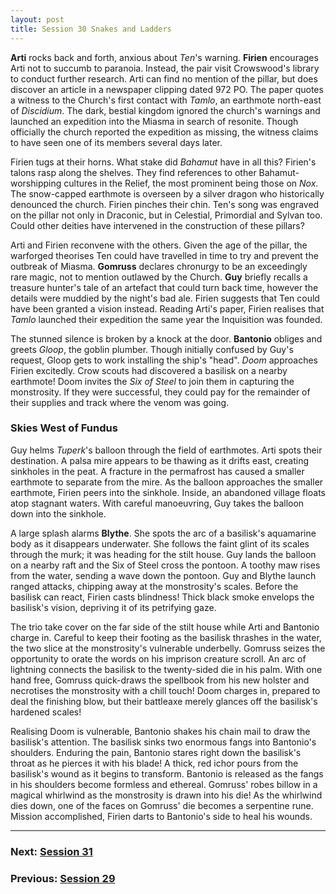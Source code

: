 ```yaml
---
layout: post
title: Session 30 Snakes and Ladders
---
```


**Arti** rocks back and forth, anxious about *Ten*'s warning. **Firien** encourages Arti not to succumb to paranoia. Instead, the pair visit Crowswood's library to conduct further research. Arti can find no mention of the pillar, but does discover an article in a newspaper clipping dated 972 PO. The paper quotes a witness to the Church's first contact with *Tamlo*, an earthmote north-east of *Discidium*. The dark, bestial kingdom ignored the church's warnings and launched an expedition into the Miasma in search of resonite. Though officially the church reported the expedition as missing, the witness claims to have seen one of its members several days later.

Firien tugs at their horns. What stake did *Bahamut* have in all this? Firien's talons rasp along the shelves. They find references to other Bahamut-worshipping cultures in the Relief, the most prominent being those on *Nox*. The snow-capped earthmote is overseen by a silver dragon who historically denounced the church. Firien pinches their chin. Ten's song was engraved on the pillar not only in Draconic, but in Celestial, Primordial and Sylvan too. Could other deities have intervened in the construction of these pillars?

Arti and Firien reconvene with the others. Given the age of the pillar, the warforged theorises Ten could have travelled in time to try and prevent the outbreak of Miasma. **Gomruss** declares chronurgy to be an exceedingly rare magic, not to mention outlawed by the Church. **Guy** briefly recalls a treasure hunter's tale of an artefact that could turn back time, however the details were muddied by the night's bad ale. Firien suggests that Ten could have been granted a vision instead. Reading Arti's paper, Firien realises that *Tamlo* launched their expedition the same year the Inquisition was founded.

The stunned silence is broken by a knock at the door. **Bantonio** obliges and greets *Gloop*, the goblin plumber. Though initially confused by Guy's request, Gloop gets to work installing the ship's "head". *Doom* approaches Firien excitedly. Crow scouts had discovered a basilisk on a nearby earthmote! Doom invites the *Six of Steel* to join them in capturing the monstrosity. If they were successful, they could pay for the remainder of their supplies and track where the venom was going.

### Skies West of Fundus

Guy helms *Tuperk*'s balloon through the field of earthmotes. Arti spots their destination. A palsa mire appears to be thawing as it drifts east, creating sinkholes in the peat. A fracture in the permafrost has caused a smaller earthmote to separate from the mire. As the balloon approaches the smaller earthmote, Firien peers into the sinkhole. Inside, an abandoned village floats atop stagnant waters. With careful manoeuvring, Guy takes the balloon down into the sinkhole.

A large splash alarms **Blythe**. She spots the arc of a basilisk's aquamarine body as it disappears underwater. She follows the faint glint of its scales through the murk; it was heading for the stilt house. Guy lands the balloon on a nearby raft and the Six of Steel cross the pontoon. A toothy maw rises from the water, sending a wave down the pontoon. Guy and Blythe launch ranged attacks, chipping away at the monstrosity's scales. Before the basilisk can react, Firien casts blindness! Thick black smoke envelops the basilisk's vision, depriving it of its petrifying gaze.

The trio take cover on the far side of the stilt house while Arti and Bantonio charge in. Careful to keep their footing as the basilisk thrashes in the water, the two slice at the monstrosity's vulnerable underbelly. Gomruss seizes the opportunity to orate the words on his imprison creature scroll. An arc of lightning connects the basilisk to the twenty-sided die in his palm. With one hand free, Gomruss quick-draws the spellbook from his new holster and necrotises the monstrosity with a chill touch! Doom charges in, prepared to deal the finishing blow, but their battleaxe merely glances off the basilisk's hardened scales!

Realising Doom is vulnerable, Bantonio shakes his chain mail to draw the basilisk's attention. The basilisk sinks two enormous fangs into Bantonio's shoulders. Enduring the pain, Bantonio stares right down the basilisk's throat as he pierces it with his blade! A thick, red ichor pours from the basilisk's wound as it begins to transform. Bantonio is released as the fangs in his shoulders become formless and ethereal. Gomruss' robes billow in a magical whirlwind as the monstrosity is drawn into his die! As the whirlwind dies down, one of the faces on Gomruss' die becomes a serpentine rune. Mission accomplished, Firien darts to Bantonio's side to heal his wounds.

---

### **Next: [Session 31](session-31)**
### **Previous: [Session 29](session-29)**
